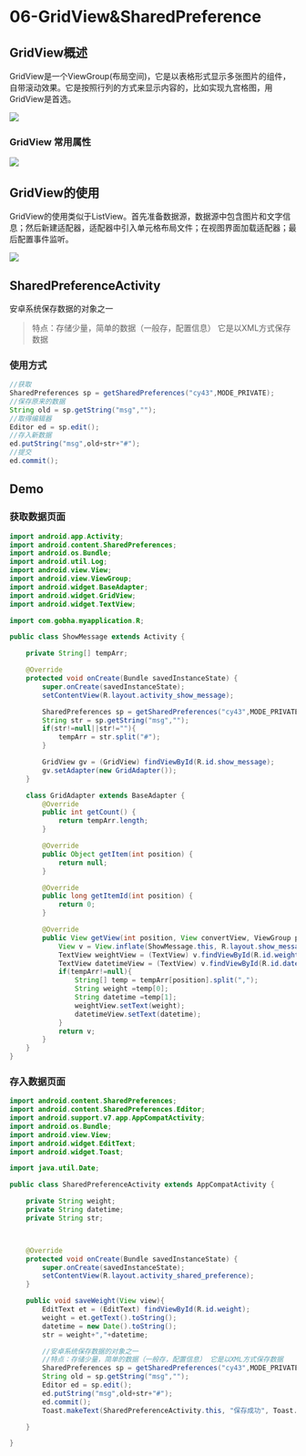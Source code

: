 # 06-GridView&SharedPreference

## GridView概述

GridView是一个ViewGroup(布局空间)，它是以表格形式显示多张图片的组件，自带滚动效果。它是按照行列的方式来显示内容的，比如实现九宫格图，用GridView是首选。

![](http://ovsf6lwoc.bkt.clouddn.com//image/jpg/20171125194301.png)

### GridView 常用属性

![](http://ovsf6lwoc.bkt.clouddn.com//image/jpg/20171125194401.png)

## GridView的使用

GridView的使用类似于ListView。首先准备数据源，数据源中包含图片和文字信息；然后新建适配器，适配器中引入单元格布局文件；在视图界面加载适配器；最后配置事件监听。

![](http://ovsf6lwoc.bkt.clouddn.com//image/jpg/20171125194601.png)

## SharedPreferenceActivity

安卓系统保存数据的对象之一

> 特点：存储少量，简单的数据（一般存，配置信息） 它是以XML方式保存数据

### 使用方式

```java
//获取
SharedPreferences sp = getSharedPreferences("cy43",MODE_PRIVATE);
//保存原来的数据
String old = sp.getString("msg","");
//取得编辑器
Editor ed = sp.edit();
//存入新数据
ed.putString("msg",old+str+"#");
//提交
ed.commit();
```

## Demo

### 获取数据页面
```java
import android.app.Activity;
import android.content.SharedPreferences;
import android.os.Bundle;
import android.util.Log;
import android.view.View;
import android.view.ViewGroup;
import android.widget.BaseAdapter;
import android.widget.GridView;
import android.widget.TextView;

import com.gobha.myapplication.R;

public class ShowMessage extends Activity {

    private String[] tempArr;

    @Override
    protected void onCreate(Bundle savedInstanceState) {
        super.onCreate(savedInstanceState);
        setContentView(R.layout.activity_show_message);

        SharedPreferences sp = getSharedPreferences("cy43",MODE_PRIVATE);
        String str = sp.getString("msg","");
        if(str!=null||str!=""){
            tempArr = str.split("#");
        }

        GridView gv = (GridView) findViewById(R.id.show_message);
        gv.setAdapter(new GridAdapter());
    }

    class GridAdapter extends BaseAdapter {
        @Override
        public int getCount() {
            return tempArr.length;
        }

        @Override
        public Object getItem(int position) {
            return null;
        }

        @Override
        public long getItemId(int position) {
            return 0;
        }

        @Override
        public View getView(int position, View convertView, ViewGroup parent) {
            View v = View.inflate(ShowMessage.this, R.layout.show_message_item, null);
            TextView weightView = (TextView) v.findViewById(R.id.weight);
            TextView datetimeView = (TextView) v.findViewById(R.id.datetime);
            if(tempArr!=null){
                String[] temp = tempArr[position].split(",");
                String weight =temp[0];
                String datetime =temp[1];
                weightView.setText(weight);
                datetimeView.setText(datetime);
            }
            return v;
        }
    }
}
```

### 存入数据页面

```java
import android.content.SharedPreferences;
import android.content.SharedPreferences.Editor;
import android.support.v7.app.AppCompatActivity;
import android.os.Bundle;
import android.view.View;
import android.widget.EditText;
import android.widget.Toast;

import java.util.Date;

public class SharedPreferenceActivity extends AppCompatActivity {

    private String weight;
    private String datetime;
    private String str;



    @Override
    protected void onCreate(Bundle savedInstanceState) {
        super.onCreate(savedInstanceState);
        setContentView(R.layout.activity_shared_preference);
    }

    public void saveWeight(View view){
        EditText et = (EditText) findViewById(R.id.weight);
        weight = et.getText().toString();
        datetime = new Date().toString();
        str = weight+","+datetime;

        //安卓系统保存数据的对象之一
        //特点：存储少量，简单的数据（一般存，配置信息） 它是以XML方式保存数据
        SharedPreferences sp = getSharedPreferences("cy43",MODE_PRIVATE);
        String old = sp.getString("msg","");
        Editor ed = sp.edit();
        ed.putString("msg",old+str+"#");
        ed.commit();
        Toast.makeText(SharedPreferenceActivity.this, "保存成功", Toast.LENGTH_SHORT).show();

    }

}
```
